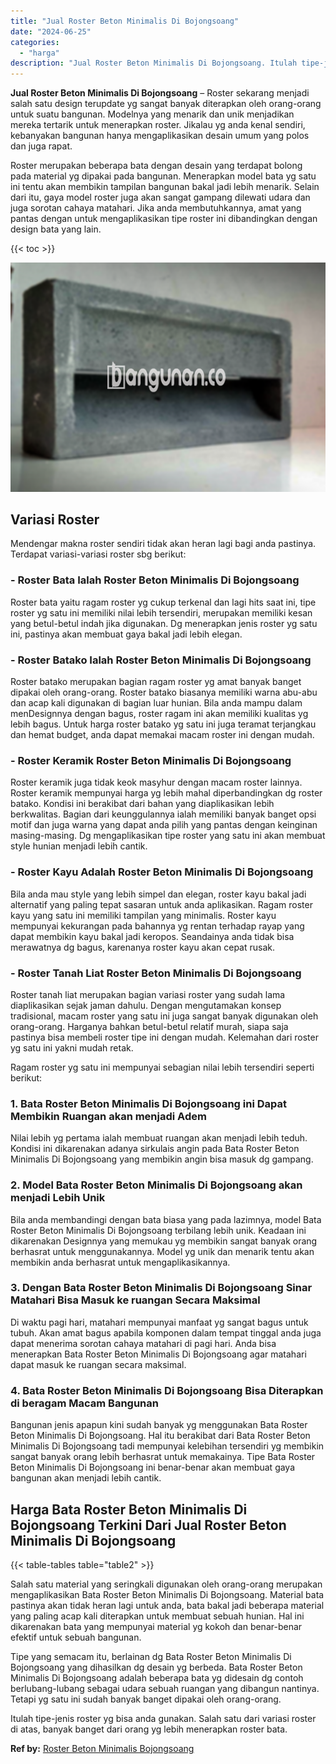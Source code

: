 ```yaml
---
title: "Jual Roster Beton Minimalis Di Bojongsoang"
date: "2024-06-25"
categories: 
  - "harga"
description: "Jual Roster Beton Minimalis Di Bojongsoang. Itulah tipe-jenis roster yg bisa anda gunakan. Salah satu dari variasi roster di atas, banyak banget dari orang y..."
---
```


**Jual Roster Beton Minimalis Di Bojongsoang** – Roster sekarang menjadi salah satu design terupdate yg sangat banyak diterapkan oleh orang-orang untuk suatu bangunan. Modelnya yang menarik dan unik menjadikan mereka tertarik untuk menerapkan roster. Jikalau yg anda kenal sendiri, kebanyakan bangunan hanya mengaplikasikan desain umum yang polos dan juga rapat.

Roster merupakan beberapa bata dengan desain yang terdapat bolong pada material yg dipakai pada bangunan. Menerapkan model bata yg satu ini tentu akan membikin tampilan bangunan bakal jadi lebih menarik. Selain dari itu, gaya model roster juga akan sangat gampang dilewati udara dan juga sorotan cahaya matahari. Jika anda membutuhkannya, amat yang pantas dengan untuk mengaplikasikan tipe roster ini dibandingkan dengan design bata yang lain.

{{< toc >}}

![Jual Roster Beton Minimalis Di Bojongsoang](/images/bata-roster-minimalis-17.png)

## Variasi Roster

Mendengar makna roster sendiri tidak akan heran lagi bagi anda pastinya. Terdapat variasi-variasi roster sbg berikut:

### \- Roster Bata Ialah Roster Beton Minimalis Di Bojongsoang

Roster bata yaitu ragam roster yg cukup terkenal dan lagi hits saat ini, tipe roster yg satu ini memiliki nilai lebih tersendiri, merupakan memiliki kesan yang betul-betul indah jika digunakan. Dg menerapkan jenis roster yg satu ini, pastinya akan membuat gaya bakal jadi lebih elegan.

### \- Roster Batako Ialah Roster Beton Minimalis Di Bojongsoang

Roster batako merupakan bagian ragam roster yg amat banyak banget dipakai oleh orang-orang. Roster batako biasanya memiliki warna abu-abu dan acap kali digunakan di bagian luar hunian. Bila anda mampu dalam menDesignnya dengan bagus, roster ragam ini akan memiliki kualitas yg lebih bagus. Untuk harga roster batako yg satu ini juga teramat terjangkau dan hemat budget, anda dapat memakai macam roster ini dengan mudah.

### \- Roster Keramik Roster Beton Minimalis Di Bojongsoang

Roster keramik juga tidak keok masyhur dengan macam roster lainnya. Roster keramik mempunyai harga yg lebih mahal diperbandingkan dg roster batako. Kondisi ini berakibat dari bahan yang diaplikasikan lebih berkwalitas. Bagian dari keunggulannya ialah memiliki banyak banget opsi motif dan juga warna yang dapat anda pilih yang pantas dengan keinginan masing-masing. Dg mengaplikasikan tipe roster yang satu ini akan membuat style hunian menjadi lebih cantik.

### \- Roster Kayu Adalah Roster Beton Minimalis Di Bojongsoang

Bila anda mau style yang lebih simpel dan elegan, roster kayu bakal jadi alternatif yang paling tepat sasaran untuk anda aplikasikan. Ragam roster kayu yang satu ini memiliki tampilan yang minimalis. Roster kayu mempunyai kekurangan pada bahannya yg rentan terhadap rayap yang dapat membikin kayu bakal jadi keropos. Seandainya anda tidak bisa merawatnya dg bagus, karenanya roster kayu akan cepat rusak.

### \- Roster Tanah Liat Roster Beton Minimalis Di Bojongsoang

Roster tanah liat merupakan bagian variasi roster yang sudah lama diaplikasikan sejak jaman dahulu. Dengan mengutamakan konsep tradisional, macam roster yang satu ini juga sangat banyak digunakan oleh orang-orang. Harganya bahkan betul-betul relatif murah, siapa saja pastinya bisa membeli roster tipe ini dengan mudah. Kelemahan dari roster yg satu ini yakni mudah retak.

Ragam roster yg satu ini mempunyai sebagian nilai lebih tersendiri seperti berikut:

### 1\. Bata Roster Beton Minimalis Di Bojongsoang ini Dapat Membikin Ruangan akan menjadi Adem

Nilai lebih yg pertama ialah membuat ruangan akan menjadi lebih teduh. Kondisi ini dikarenakan adanya sirkulais angin pada Bata Roster Beton Minimalis Di Bojongsoang yang membikin angin bisa masuk dg gampang.

### 2\. Model Bata Roster Beton Minimalis Di Bojongsoang akan menjadi Lebih Unik

Bila anda membandingi dengan bata biasa yang pada lazimnya, model Bata Roster Beton Minimalis Di Bojongsoang terbilang lebih unik. Keadaan ini dikarenakan Designnya yang memukau yg membikin sangat banyak orang berhasrat untuk menggunakannya. Model yg unik dan menarik tentu akan membikin anda berhasrat untuk mengaplikasikannya.

### 3\. Dengan Bata Roster Beton Minimalis Di Bojongsoang Sinar Matahari Bisa Masuk ke ruangan Secara Maksimal

Di waktu pagi hari, matahari mempunyai manfaat yg sangat bagus untuk tubuh. Akan amat bagus apabila komponen dalam tempat tinggal anda juga dapat menerima sorotan cahaya matahari di pagi hari. Anda bisa menerapkan Bata Roster Beton Minimalis Di Bojongsoang agar matahari dapat masuk ke ruangan secara maksimal.

### 4\. Bata Roster Beton Minimalis Di Bojongsoang Bisa Diterapkan di beragam Macam Bangunan

Bangunan jenis apapun kini sudah banyak yg menggunakan Bata Roster Beton Minimalis Di Bojongsoang. Hal itu berakibat dari Bata Roster Beton Minimalis Di Bojongsoang tadi mempunyai kelebihan tersendiri yg membikin sangat banyak orang lebih berhasrat untuk memakainya. Tipe Bata Roster Beton Minimalis Di Bojongsoang ini benar-benar akan membuat gaya bangunan akan menjadi lebih cantik.

## Harga Bata Roster Beton Minimalis Di Bojongsoang Terkini Dari Jual Roster Beton Minimalis Di Bojongsoang

{{< table-tables table="table2" >}}

Salah satu material yang seringkali digunakan oleh orang-orang merupakan mengaplikasikan Bata Roster Beton Minimalis Di Bojongsoang. Material bata pastinya akan tidak heran lagi untuk anda, bata bakal jadi beberapa material yang paling acap kali diterapkan untuk membuat sebuah hunian. Hal ini dikarenakan bata yang mempunyai material yg kokoh dan benar-benar efektif untuk sebuah bangunan.

Tipe yang semacam itu, berlainan dg Bata Roster Beton Minimalis Di Bojongsoang yang dihasilkan dg desain yg berbeda. Bata Roster Beton Minimalis Di Bojongsoang adalah beberapa bata yg didesain dg contoh berlubang-lubang sebagai udara sebuah ruangan yang dibangun nantinya. Tetapi yg satu ini sudah banyak banget dipakai oleh orang-orang.

Itulah tipe-jenis roster yg bisa anda gunakan. Salah satu dari variasi roster di atas, banyak banget dari orang yg lebih menerapkan roster bata.

**Ref by:** [Roster Beton Minimalis Bojongsoang](https://id.wikipedia.org/wiki/Roster)
